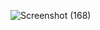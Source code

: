 ![Screenshot (168)](https://github.com/user-attachments/assets/1c893606-8f5a-4233-ae17-a62db344f7dd)
